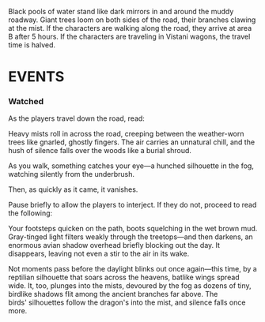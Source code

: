 
Black pools of water stand like dark mirrors in and around the muddy roadway. Giant trees loom on both sides of the road, their branches clawing at the mist. If the characters are walking along the road, they arrive at area B after 5 hours. If the characters are traveling in Vistani wagons, the travel time is halved.


# EVENTS

### Watched
As the players travel down the road, read: 

Heavy mists roll in across the road, creeping between the weather-worn trees like gnarled, ghostly fingers. The air carries an unnatural chill, and the hush of silence falls over the woods like a burial shroud. 

As you walk, something catches your eye—a hunched silhouette in the fog, watching silently from the underbrush. 

Then, as quickly as it came, it vanishes. 

Pause briefly to allow the players to interject. If they do not, proceed to read the following: 

Your footsteps quicken on the path, boots squelching in the wet brown mud. Gray-tinged light filters weakly through the treetops—and then darkens, an enormous avian shadow overhead briefly blocking out the day. It disappears, leaving not even a stir to the air in its wake. 

Not moments pass before the daylight blinks out once again—this time, by a reptilian silhouette that soars across the heavens, batlike wings spread wide. It, too, plunges into the mists, devoured by the fog as dozens of tiny, birdlike shadows flit among the ancient branches far above. The birds' silhouettes follow the dragon's into the mist, and silence falls once more. 
